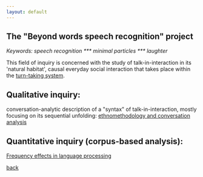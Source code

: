 ```yaml
---
layout: default
---
```


## The "Beyond words speech recognition" project

 <i> Keywords: speech recognition *** minimal particles *** laughter </i>


This field of inquiry is concerned with the study of talk-in-interaction in its 'natural habitat', causal everyday social interaction that takes place within the <a href="https://en.wikipedia.org/wiki/Turn-taking">turn-taking system</a>.

## Qualitative inquiry:
conversation-analytic description of a "syntax" of talk-in-interaction, mostly focusing on its sequential unfolding:
 <a href="https://en.wikipedia.org/wiki/Ethnomethodology">ethnomethodology and conversation analysis</a> 
 
## Quantitative inquiry (corpus-based analysis):
<a href="https://www.cambridge.org/core/journals/studies-in-second-language-acquisition/article/frequency-effects-in-language-processing/C4A2C08A0900E306078B9819D7ABF428
">Frequency effects in language processing</a> 


[back](./)
